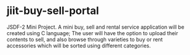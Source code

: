 # jiit-buy-sell-portal
JSDF-2 Mini Project. A mini buy, sell and rental service application will be created using C language; The user will have the option to upload their contents to sell, and also browse through varieties to buy or rent accessories which will be sorted using different categories.
